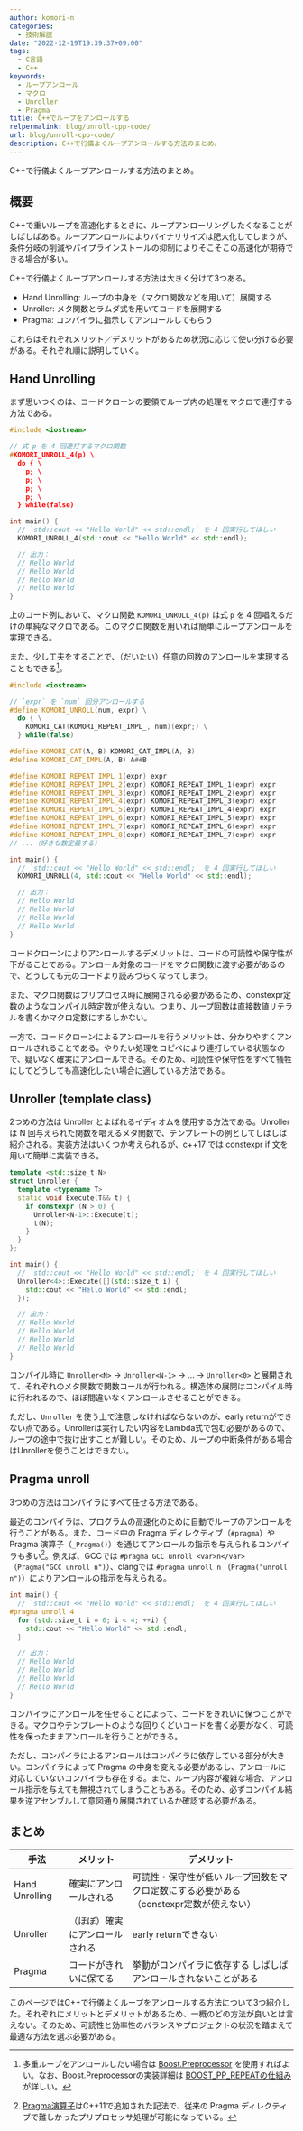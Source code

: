 ```yaml
---
author: komori-n
categories:
  - 技術解説
date: "2022-12-19T19:39:37+09:00"
tags:
  - C言語
  - C++
keywords:
  - ループアンロール
  - マクロ
  - Unroller
  - Pragma
title: C++でループをアンロールする
relpermalink: blog/unroll-cpp-code/
url: blog/unroll-cpp-code/
description: C++で行儀よくループアンロールする方法のまとめ。
---
```


C++で行儀よくループアンロールする方法のまとめ。

## 概要

C++で重いループを高速化するときに、ループアンローリングしたくなることがしばしばある。ループアンロールによりバイナリサイズは肥大化してしまうが、条件分岐の削減やパイプラインストールの抑制によりそこそこの高速化が期待できる場合が多い。

C++で行儀よくループアンロールする方法は大きく分けて3つある。

- Hand Unrolling: ループの中身を（マクロ関数などを用いて）展開する
- Unroller: メタ関数とラムダ式を用いてコードを展開する
- Pragma: コンパイラに指示してアンロールしてもらう

これらはそれぞれメリット／デメリットがあるため状況に応じて使い分ける必要がある。それぞれ順に説明していく。

## Hand Unrolling

まず思いつくのは、コードクローンの要領でループ内の処理をマクロで連打する方法である。

```cpp
#include <iostream>

// 式 p を 4 回連打するマクロ関数
#KOMORI_UNROLL_4(p) \
  do { \
    p; \
    p; \
    p; \
    p; \
  } while(false)

int main() {
  // `std::cout << "Hello World" << std::endl;` を 4 回実行してほしい
  KOMORI_UNROLL_4(std::cout << "Hello World" << std::endl);

  // 出力：
  // Hello World
  // Hello World
  // Hello World
  // Hello World
}
```

上のコード例において、マクロ関数 `KOMORI_UNROLL_4(p)` は式 `p` を 4 回唱えるだけの単純なマクロである。このマクロ関数を用いれば簡単にループアンロールを実現できる。

また、少し工夫をすることで、（だいたい）任意の回数のアンロールを実現することもできる[^1]。

[^1]: 多重ループをアンロールしたい場合は [Boost.Preprocessor](https://www.boost.org/doc/libs/1_80_0/libs/preprocessor/doc/index.html) を使用すればよい。なお、Boost.Preprocessorの実装詳細は [BOOST_PP_REPEATの仕組み](https://zenn.dev/hikarin/articles/5329647ec2a542653f68) が詳しい。

```cpp
#include <iostream>

// `expr` を `num` 回分アンロールする
#define KOMORI_UNROLL(num, expr) \
  do { \
    KOMORI_CAT(KOMORI_REPEAT_IMPL_, num)(expr;) \
  } while(false)

#define KOMORI_CAT(A, B) KOMORI_CAT_IMPL(A, B)
#define KOMORI_CAT_IMPL(A, B) A##B

#define KOMORI_REPEAT_IMPL_1(expr) expr
#define KOMORI_REPEAT_IMPL_2(expr) KOMORI_REPEAT_IMPL_1(expr) expr
#define KOMORI_REPEAT_IMPL_3(expr) KOMORI_REPEAT_IMPL_2(expr) expr
#define KOMORI_REPEAT_IMPL_4(expr) KOMORI_REPEAT_IMPL_3(expr) expr
#define KOMORI_REPEAT_IMPL_5(expr) KOMORI_REPEAT_IMPL_4(expr) expr
#define KOMORI_REPEAT_IMPL_6(expr) KOMORI_REPEAT_IMPL_5(expr) expr
#define KOMORI_REPEAT_IMPL_7(expr) KOMORI_REPEAT_IMPL_6(expr) expr
#define KOMORI_REPEAT_IMPL_8(expr) KOMORI_REPEAT_IMPL_7(expr) expr
// ...（好きな数定義する）

int main() {
  // `std::cout << "Hello World" << std::endl;` を 4 回実行してほしい
  KOMORI_UNROLL(4, std::cout << "Hello World" << std::endl);

  // 出力：
  // Hello World
  // Hello World
  // Hello World
  // Hello World
}
```

コードクローンによりアンロールするデメリットは、コードの可読性や保守性が下がることである。アンロール対象のコードをマクロ関数に渡す必要があるので、どうしても元のコードより読みづらくなってしまう。

また、マクロ関数はプリプロセス時に展開される必要があるため、constexpr定数のようなコンパイル時定数が使えない。つまり、ループ回数は直接数値リテラルを書くかマクロ定数にするしかない。

一方で、コードクローンによるアンロールを行うメリットは、分かりやすくアンロールされることである。やりたい処理をコピペにより連打している状態なので、疑いなく確実にアンロールできる。そのため、可読性や保守性をすべて犠牲にしてどうしても高速化したい場合に適している方法である。

## Unroller (template class)

2つめの方法は Unroller とよばれるイディオムを使用する方法である。Unroller は N 回与えられた関数を唱えるメタ関数で、テンプレートの例としてしばしば紹介される。実装方法はいくつか考えられるが、c++17 では constexpr if 文を用いて簡単に実装できる。

```cpp
template <std::size_t N>
struct Unroller {
  template <typename T>
  static void Execute(T&& t) {
    if constexpr (N > 0) {
      Unroller<N-1>::Execute(t);
      t(N);
    }
  }
};

int main() {
  // `std::cout << "Hello World" << std::endl;` を 4 回実行してほしい
  Unroller<4>::Execute([](std::size_t i) {
    std::cout << "Hello World" << std::endl;
  });

  // 出力：
  // Hello World
  // Hello World
  // Hello World
  // Hello World
}
```

コンパイル時に `Unroller<N>` -&gt; `Unroller<N-1>` -&gt; … -&gt; `Unroller<0>` と展開されて、それぞれのメタ関数で関数コールが行われる。構造体の展開はコンパイル時に行われるので、ほぼ間違いなくアンロールさせることができる。

ただし、`Unroller` を使う上で注意しなければならないのが、early returnができない点である。Unrollerは実行したい内容をLambda式で包む必要があるので、ループの途中で抜け出すことが難しい。そのため、ループの中断条件がある場合はUnrollerを使うことはできない。

## Pragma unroll

3つめの方法はコンパイラにすべて任せる方法である。

最近のコンパイラは、プログラムの高速化のために自動でループのアンロールを行うことがある。また、コード中の Pragma ディレクティブ（`#pragma`）や Pragma 演算子（`_Pragma()`）を通じてアンロールの指示を与えられるコンパイラも多い[^2]。例えば、GCCでは `#pragma GCC unroll <var>n</var>` （`Pragma("GCC unroll n")`）、clangでは `#pragma unroll n` （`Pragma("unroll n")`）によりアンロールの指示を与えられる。

[^2]: [Pragma演算子](https://cpprefjp.github.io/lang/cpp11/pragma_operator.html)はC++11で追加された記法で、従来の Pragma ディレクティブで難しかったプリプロセッサ処理が可能になっている。

```cpp
int main() {
  // `std::cout << "Hello World" << std::endl;` を 4 回実行してほしい
#pragma unroll 4
  for (std::size_t i = 0; i < 4; ++i) {
    std::cout << "Hello World" << std::endl;
  }

  // 出力：
  // Hello World
  // Hello World
  // Hello World
  // Hello World
}
```

コンパイラにアンロールを任せることによって、コードをきれいに保つことができる。マクロやテンプレートのような回りくどいコードを書く必要がなく、可読性を保ったままアンロールを行うことができる。

ただし、コンパイラによるアンロールはコンパイラに依存している部分が大きい。コンパイラによって Pragma の中身を変える必要があるし、アンロールに対応していないコンパイラも存在する。また、ループ内容が複雑な場合、アンロール指示を与えても無視されてしまうこともある。そのため、必ずコンパイル結果を逆アセンブルして意図通り展開されているか確認する必要がある。

## まとめ

| 手法           | メリット                       | デメリット                                                                              |
| -------------- | ------------------------------ | --------------------------------------------------------------------------------------- |
| Hand Unrolling | 確実にアンロールされる         | 可読性・保守性が低い ループ回数をマクロ定数にする必要がある （constexpr定数が使えない） |
| Unroller       | （ほぼ）確実にアンロールされる | early returnできない                                                                    |
| Pragma         | コードがきれいに保てる         | 挙動がコンパイラに依存する しばしばアンロールされないことがある                         |

このページではC++で行儀よくループをアンロールする方法について3つ紹介した。それぞれにメリットとデメリットがあるため、一概のどの方法が良いとは言えない。そのため、可読性と効率性のバランスやプロジェクトの状況を踏まえて最適な方法を選ぶ必要がある。

